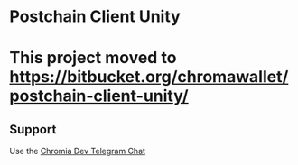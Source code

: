 # Postchain Client Unity

# This project moved to https://bitbucket.org/chromawallet/postchain-client-unity/

## Support

Use the [Chromia Dev Telegram Chat](https://t.me/ChromiaDev)
